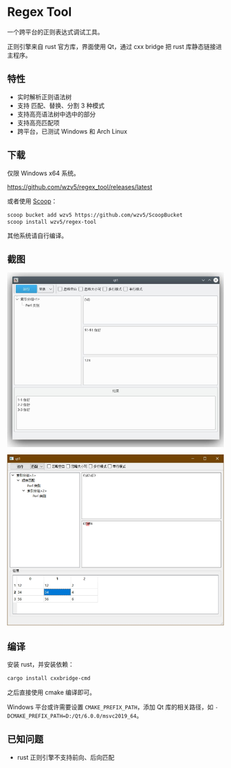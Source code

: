 # Regex Tool

一个跨平台的正则表达式调试工具。

正则引擎来自 rust 官方库，界面使用 Qt，通过 cxx bridge 把 rust 库静态链接进主程序。

## 特性

* 实时解析正则语法树
* 支持 匹配、替换、分割 3 种模式
* 支持高亮语法树中选中的部分
* 支持高亮匹配项
* 跨平台，已测试 Windows 和 Arch Linux

## 下载

仅限 Windows x64 系统。

<https://github.com/wzv5/regex_tool/releases/latest>

或者使用 [Scoop](https://scoop.sh)：

```
scoop bucket add wzv5 https://github.com/wzv5/ScoopBucket
scoop install wzv5/regex-tool
```

其他系统请自行编译。

## 截图

![screenshot_1](screenshot_1.jpg)

![screenshot_2](screenshot_2.jpg)

## 编译

安装 rust，并安装依赖：

``` bash
cargo install cxxbridge-cmd
```

之后直接使用 cmake 编译即可。

Windows 平台或许需要设置 `CMAKE_PREFIX_PATH`，添加 Qt 库的相关路径，如 `-DCMAKE_PREFIX_PATH=D:/Qt/6.0.0/msvc2019_64`。

## 已知问题

* rust 正则引擎不支持前向、后向匹配
